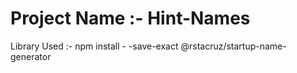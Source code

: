 # Project Name :- Hint-Names

Library Used :- npm install - -save-exact @rstacruz/startup-name-generator
